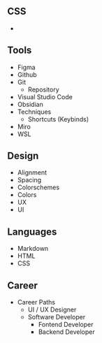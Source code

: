 

## CSS
- 


## Tools
- Figma
- Github
- Git
	- Repository
- Visual Studio Code
- Obsidian
- Techniques
	- Shortcuts (Keybinds)
- Miro
- WSL

## Design
- Alignment
- Spacing
- Colorschemes
- Colors
- UX
- UI

## Languages
- Markdown
- HTML
- CSS

## Career
- Career Paths
	- UI / UX Designer
	- Software Developer
		- Fontend Developer
		- Backend Developer

